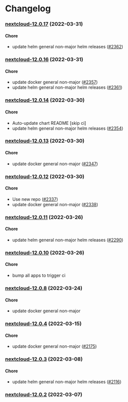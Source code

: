 # Changelog<br>


<a name="nextcloud-12.0.17"></a>
### [nextcloud-12.0.17](https://github.com/truecharts/apps/compare/nextcloud-12.0.16...nextcloud-12.0.17) (2022-03-31)

#### Chore

* update helm general non-major helm releases ([#2362](https://github.com/truecharts/apps/issues/2362))



<a name="nextcloud-12.0.16"></a>
### [nextcloud-12.0.16](https://github.com/truecharts/apps/compare/nextcloud-12.0.14...nextcloud-12.0.16) (2022-03-31)

#### Chore

* update docker general non-major ([#2357](https://github.com/truecharts/apps/issues/2357))
* update helm general non-major helm releases ([#2361](https://github.com/truecharts/apps/issues/2361))



<a name="nextcloud-12.0.14"></a>
### [nextcloud-12.0.14](https://github.com/truecharts/apps/compare/nextcloud-12.0.13...nextcloud-12.0.14) (2022-03-30)

#### Chore

* Auto-update chart README [skip ci]
* update helm general non-major helm releases ([#2354](https://github.com/truecharts/apps/issues/2354))



<a name="nextcloud-12.0.13"></a>
### [nextcloud-12.0.13](https://github.com/truecharts/apps/compare/nextcloud-12.0.12...nextcloud-12.0.13) (2022-03-30)

#### Chore

* update docker general non-major ([#2347](https://github.com/truecharts/apps/issues/2347))



<a name="nextcloud-12.0.12"></a>
### [nextcloud-12.0.12](https://github.com/truecharts/apps/compare/nextcloud-12.0.11...nextcloud-12.0.12) (2022-03-30)

#### Chore

* Use new repo ([#2337](https://github.com/truecharts/apps/issues/2337))
* update docker general non-major ([#2338](https://github.com/truecharts/apps/issues/2338))



<a name="nextcloud-12.0.11"></a>
### [nextcloud-12.0.11](https://github.com/truecharts/apps/compare/nextcloud-12.0.10...nextcloud-12.0.11) (2022-03-26)

#### Chore

* update helm general non-major helm releases ([#2290](https://github.com/truecharts/apps/issues/2290))



<a name="nextcloud-12.0.10"></a>
### [nextcloud-12.0.10](https://github.com/truecharts/apps/compare/nextcloud-12.0.9...nextcloud-12.0.10) (2022-03-26)

#### Chore

* bump all apps to trigger ci



<a name="nextcloud-12.0.8"></a>
### [nextcloud-12.0.8](https://github.com/truecharts/apps/compare/nextcloud-12.0.7...nextcloud-12.0.8) (2022-03-24)

#### Chore

* update docker general non-major



<a name="nextcloud-12.0.4"></a>
### [nextcloud-12.0.4](https://github.com/truecharts/apps/compare/nextcloud-12.0.3...nextcloud-12.0.4) (2022-03-15)

#### Chore

* update docker general non-major ([#2175](https://github.com/truecharts/apps/issues/2175))



<a name="nextcloud-12.0.3"></a>
### [nextcloud-12.0.3](https://github.com/truecharts/apps/compare/nextcloud-12.0.2...nextcloud-12.0.3) (2022-03-08)

#### Chore

* update helm general non-major helm releases ([#2116](https://github.com/truecharts/apps/issues/2116))



<a name="nextcloud-12.0.2"></a>
### [nextcloud-12.0.2](https://github.com/truecharts/apps/compare/nextcloud-12.0.1...nextcloud-12.0.2) (2022-03-07)

